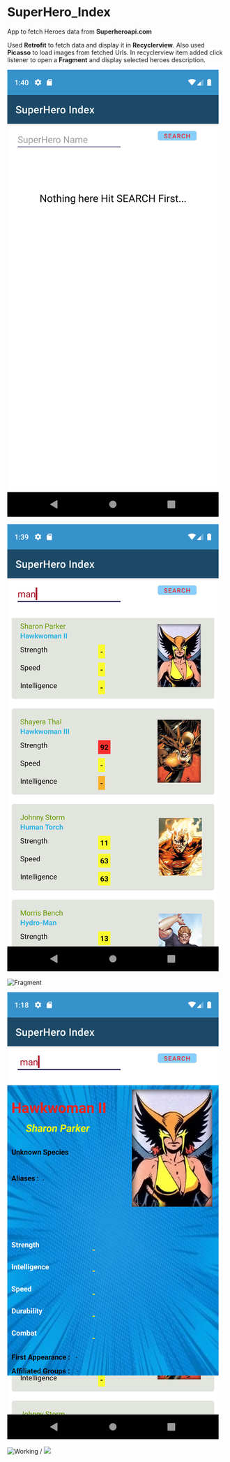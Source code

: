 # SuperHero_Index
App to fetch Heroes data from **Superheroapi.com**

Used **Retrofit** to fetch data and display it in **Recyclerview**. Also used **Picasso** to load images from fetched Urls.
In recyclerview item added click listener to open a **Fragment** and display selected heroes description. 




![Empty List](App_Screenshots/Empty_List.png?raw=true "Title")

![Populated List](App_Screenshots/Populated_List.png?raw=true "Title")

![Fragment](relative/App_Screenshots/Fragment.png?raw=true "Title")

![Fragment Default](App_Screenshots/Fragment_No_Values.png?raw=true "Title")

![Working](App_Working.gif) / ![](name-of-gif-file.gif)

